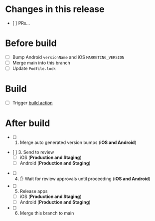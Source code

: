# Changes in this release

- [ ] PRs...

# Before build

- [ ] Bump Android `versionName` and iOS `MARKETING_VERSION`
- [ ] Merge main into this branch
- [ ] Update `Podfile.lock`

# Build

- [ ] Trigger [build action](https://github.com/29ki/29k/actions/workflows/build.yml)

# After build

- [ ] 1. Merge auto generated version bumps (**iOS and Android**)
- [ ] 3. Send to review
  - [ ] iOS (**Production and Staging**)
  - [ ] Android (**Production and Staging**)
- [ ] 4. ✋ Wait for review approvals until proceeding (**iOS and Android**)
- [ ] 5. Release apps
  - [ ] iOS (**Production and Staging**)
  - [ ] Android (**Production and Staging**)
- [ ] 6. Merge this branch to main

